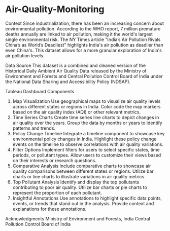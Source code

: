 # Air-Quality-Monitoring
Context
Since industrialization, there has been an increasing concern about environmental pollution. According to the WHO report, 7 million premature deaths annually are linked to air pollution, making it the world's largest single environmental risk. The NY Times article "India’s Air Pollution Rivals China’s as World’s Deadliest" highlights India's air pollution as deadlier than even China's. This dataset allows for a more granular exploration of India's air pollution levels.

Data Source
This dataset is a combined and cleaned version of the Historical Daily Ambient Air Quality Data released by the Ministry of Environment and Forests and Central Pollution Control Board of India under the National Data Sharing and Accessibility Policy (NDSAP).

Tableau Dashboard Components
1. Map Visualization
Use geographical maps to visualize air quality levels across different states or regions in India.
Color code the map markers based on the air quality index (AQI) or other relevant metrics.
2. Time Series Charts
Create time series line charts to depict changes in air quality over the years.
Group the data by months or years to identify patterns and trends.
3. Policy Change Timeline
Integrate a timeline component to showcase key environmental policy changes in India.
Highlight these policy change events on the timeline to observe correlations with air quality variations.
4. Filter Options
Implement filters for users to select specific states, time periods, or pollutant types.
Allow users to customize their views based on their interests or research questions.
5. Comparative Analysis
Include comparative charts to showcase air quality comparisons between different states or regions.
Utilize bar charts or line charts to illustrate variations in air quality metrics.
6. Top Pollutant Analysis
Identify and display the top pollutants contributing to poor air quality.
Utilize bar charts or pie charts to represent the proportion of each pollutant.
7. Insightful Annotations
Use annotations to highlight specific data points, events, or trends that stand out in the analysis.
Provide context and explanations for these annotations.

Acknowledgments
Ministry of Environment and Forests, India
Central Pollution Control Board of India
